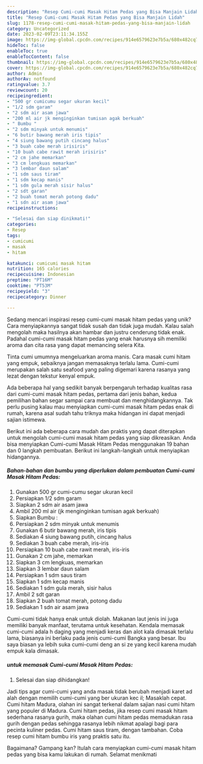 ```yaml
---
description: "Resep Cumi-cumi Masak Hitam Pedas yang Bisa Manjain Lidah"
title: "Resep Cumi-cumi Masak Hitam Pedas yang Bisa Manjain Lidah"
slug: 1178-resep-cumi-cumi-masak-hitam-pedas-yang-bisa-manjain-lidah
category: Uncategorized
date: 2023-02-09T23:11:34.155Z
image: https://img-global.cpcdn.com/recipes/914e6579623e7b5a/680x482cq70/cumi-cumi-masak-hitam-pedas-foto-resep-utama.jpg
hideToc: false
enableToc: true
enableTocContent: false
thumbnail: https://img-global.cpcdn.com/recipes/914e6579623e7b5a/680x482cq70/cumi-cumi-masak-hitam-pedas-foto-resep-utama.jpg
cover: https://img-global.cpcdn.com/recipes/914e6579623e7b5a/680x482cq70/cumi-cumi-masak-hitam-pedas-foto-resep-utama.jpg
author: Admin
authorAv: notfound
ratingvalue: 3.7
reviewcount: 20
recipeingredient:
- "500 gr cumicumu segar ukuran kecil"
- "1/2 sdm garam"
- "2 sdm air asam jawa"
- "200 ml air jk menginginkan tumisan agak berkuah"
- " Bumbu "
- "2 sdm minyak untuk menumis"
- "6 butir bawang merah iris tipis"
- "4 siung bawang putih cincang halus"
- "3 buah cabe merah irisiris"
- "10 buah cabe rawit merah irisiris"
- "2 cm jahe memarkan"
- "3 cm lengkuas memarkan"
- "3 lembar daun salam"
- "1 sdm saus tiram"
- "1 sdm kecap manis"
- "1 sdm gula merah sisir halus"
- "2 sdt garan"
- "2 buah tomat merah potong dadu"
- "1 sdn air asam jawa"
recipeinstructions:

- "Selesai dan siap dinikmati!"
categories:
- Resep
tags:
- cumicumi
- masak
- hitam

katakunci: cumicumi masak hitam 
nutrition: 165 calories
recipecuisine: Indonesian
preptime: "PT16M"
cooktime: "PT53M"
recipeyield: "3"
recipecategory: Dinner

---
```





Sedang mencari inspirasi resep cumi-cumi masak hitam pedas yang unik? Cara menyiapkannya sangat tidak susah dan tidak juga mudah. Kalau salah mengolah maka hasilnya akan hambar dan justru cenderung tidak enak. Padahal cumi-cumi masak hitam pedas yang enak harusnya sih memiliki aroma dan cita rasa yang dapat memancing selera Kita.





Tinta cumi umumnya mengeluarkan aroma manis. Cara masak cumi hitam yang empuk, sebaiknya jangan memasaknya terlalu lama. Cumi-cumi merupakan salah satu seafood yang paling digemari karena rasanya yang lezat dengan tekstur kenyal empuk.

Ada beberapa hal yang sedikit banyak berpengaruh terhadap kualitas rasa dari cumi-cumi masak hitam pedas, pertama dari jenis bahan, kedua pemilihan bahan segar sampai cara membuat dan menghidangkannya. Tak perlu pusing kalau mau menyiapkan cumi-cumi masak hitam pedas enak di rumah, karena asal sudah tahu triknya maka hidangan ini dapat menjadi sajian istimewa.






Berikut ini ada beberapa cara mudah dan praktis yang dapat diterapkan untuk mengolah cumi-cumi masak hitam pedas yang siap dikreasikan. Anda bisa menyiapkan Cumi-cumi Masak Hitam Pedas menggunakan 19 bahan dan 0 langkah pembuatan. Berikut ini langkah-langkah untuk menyiapkan hidangannya.

<!--inarticleads1-->

##### Bahan-bahan dan bumbu yang diperlukan dalam pembuatan Cumi-cumi Masak Hitam Pedas:

1. Gunakan 500 gr cumi-cumu segar ukuran kecil
1. Persiapkan 1/2 sdm garam
1. Siapkan 2 sdm air asam jawa
1. Ambil 200 ml air (jk menginginkan tumisan agak berkuah)
1. Siapkan  Bumbu :
1. Persiapkan 2 sdm minyak untuk menumis
1. Gunakan 6 butir bawang merah, iris tipis
1. Sediakan 4 siung bawang putih, cincang halus
1. Sediakan 3 buah cabe merah, iris-iris
1. Persiapkan 10 buah cabe rawit merah, iris-iris
1. Gunakan 2 cm jahe, memarkan
1. Siapkan 3 cm lengkuas, memarkan
1. Siapkan 3 lembar daun salam
1. Persiapkan 1 sdm saus tiram
1. Siapkan 1 sdm kecap manis
1. Sediakan 1 sdm gula merah, sisir halus
1. Ambil 2 sdt garan
1. Siapkan 2 buah tomat merah, potong dadu
1. Sediakan 1 sdn air asam jawa


Cumi-cumi tidak hanya enak untuk diolah. Makanan laut jenis ini juga memiliki banyak manfaat, terutama untuk kesehatan. Kendala memasak cumi-cumi adala h daging yang menjadi keras dan alot kala dimasak terlalu lama, biasanya ini berlaku pada jenis cumi-cumi Bangka yang besar. Ibu saya biasan ya lebih suka cumi-cumi deng an si ze yang kecil karena mudah empuk kala dimasak. 

<!--inarticleads2-->

#####  untuk memasak Cumi-cumi Masak Hitam Pedas:


1. Selesai dan siap dihidangkan!

Jadi tips agar cumi-cumi yang anda masak tidak berubah menjadi karet ad alah dengan memilih cumi-cumi yang ber ukuran kec il; Masaklah cepat. Cumi hitam Madura, olahan ini sangat terkenal dalam sajian nasi cumi hitam yang populer di Madura. Cumi hitam pedas, jika resep cumi masak hitam sederhana rasanya gurih, maka olahan cumi hitam pedas memadukan rasa gurih dengan pedas sehingga rasanya lebih nikmat apalagi bagi para pecinta kuliner pedas. Cumi hitam saus tiram, dengan tambahan. Coba resep cumi hitam bumbu iris yang praktis satu itu. 

Bagaimana? Gampang kan? Itulah cara menyiapkan cumi-cumi masak hitam pedas yang bisa kamu lakukan di rumah. Selamat menikmati
